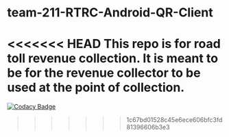 # team-211-RTRC-Android-QR-Client
<<<<<<< HEAD
This repo is for road toll revenue collection. It is meant to be for the revenue collector to be used at the point of collection.
=======

[![Codacy Badge](https://api.codacy.com/project/badge/Grade/f55fec7117bc4a29a67c2405f5d4e4de)](https://app.codacy.com/gh/BuildForSDG/team-211-RTRC-Android-QR-Client?utm_source=github.com&utm_medium=referral&utm_content=BuildForSDG/team-211-RTRC-Android-QR-Client&utm_campaign=Badge_Grade_Settings)
>>>>>>> 1c67bd01528c45e6ece606bfc3fd81396606b3e3
